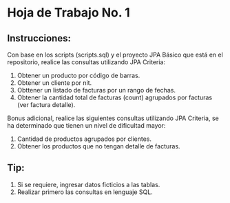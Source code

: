 
# Hoja de Trabajo No. 1


## Instrucciones: 


Con base en los scripts (scripts.sql) y el proyecto JPA Básico que está en el repositorio, realice las consultas utilizando JPA Criteria:

1.  Obtener un producto por código de barras.
2.  Obtener un cliente por nit.
3.  Obttener un listado de facturas por un rango de fechas.
4.  Obtener la cantidad total de facturas (count) agrupados por facturas (ver factura detalle).

Bonus adicional, realice las siguientes consultas utilizando JPA Criteria, se ha determinado que tienen un nivel de dificultad mayor:

1.  Cantidad de productos agrupados por clientes.
2.  Obtener los productos que no tengan detalle de facturas.


## Tip:

1.  Si se requiere, ingresar datos ficticios a las tablas.
2.  Realizar primero las consultas en lenguaje SQL.



 
